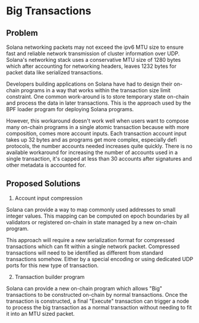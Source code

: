 # Big Transactions

## Problem
Solana networking packets may not exceed the ipv6 MTU size to ensure fast and
reliable network transmission of cluster information over UDP. Solana's
networking stack uses a conservative MTU size of 1280 bytes which after
accounting for networking headers, leaves 1232 bytes for packet data like
serialized transactions.

Developers building applications on Solana have had to design their on-chain
programs in a way that works within the transaction size limit constraint. One
common work-around is to store temporary state on-chain and process the data in
later transactions. This is the approach used by the BPF loader program for
deploying Solana programs.

However, this workaround doesn't work well when users want to compose many
on-chain programs in a single atomic transaction because with more composition,
comes more account inputs. Each transaction account input takes up 32 bytes and
as programs get more complex, especially defi protocols, the number accounts
needed increases quite quickly. There is no available workaround for increasing
the number of accounts used in a single transaction, it's capped at less than 30
accounts after signatures and other metadata is accounted for.

## Proposed Solutions

1) Account input compression

Solana can provide a way to map commonly used addresses to small integer values.
This mapping can be computed on epoch boundaries by all validators or registered
on-chain in state managed by a new on-chain program.

This approach will require a new serialization format for compressed
transactions which can fit within a single network packet. Compressed
transactions will need to be identified as different from standard transactions
somehow. Either by a special encoding or using dedicated UDP ports for this new
type of transaction.

2) Transaction builder program

Solana can provide a new on-chain program which allows "Big" transactions to be
constructed on-chain by normal transactions. Once the transaction is
constructed, a final "Execute" transaction can trigger a node to process the big
transaction as a normal transaction without needing to fit it into an MTU sized
packet.